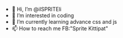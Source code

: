 - 👋 Hi, I’m @ilSPRITEli
- 👀 I’m interested in coding
- 🌱 I’m currently learning advance css and js
- 📫 How to reach me FB:"Sprite Kittipat"
